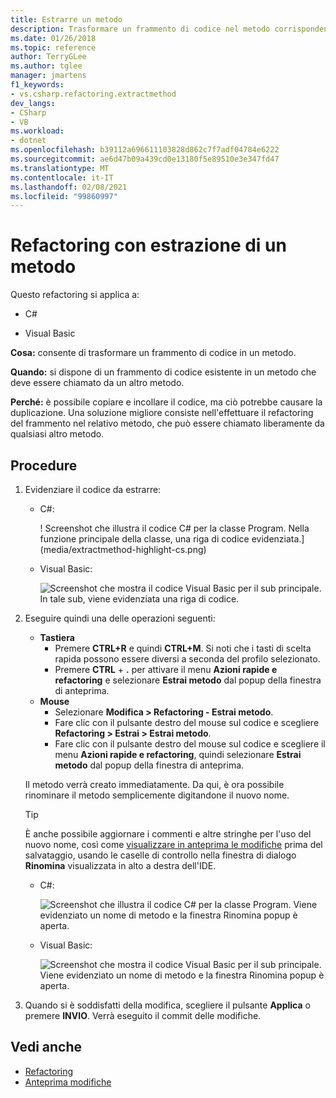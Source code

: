 ```yaml
---
title: Estrarre un metodo
description: Trasformare un frammento di codice nel metodo corrispondente selezionando il codice e immettendo CTRL+R, CTRL+M.
ms.date: 01/26/2018
ms.topic: reference
author: TerryGLee
ms.author: tglee
manager: jmartens
f1_keywords:
- vs.csharp.refactoring.extractmethod
dev_langs:
- CSharp
- VB
ms.workload:
- dotnet
ms.openlocfilehash: b39112a696611103828d862c7f7adf04784e6222
ms.sourcegitcommit: ae6d47b09a439cd0e13180f5e89510e3e347fd47
ms.translationtype: MT
ms.contentlocale: it-IT
ms.lasthandoff: 02/08/2021
ms.locfileid: "99860997"
---
```

# <a name="extract-a-method-refactoring"></a>Refactoring con estrazione di un metodo

Questo refactoring si applica a:

- C#

- Visual Basic

**Cosa:** consente di trasformare un frammento di codice in un metodo.

**Quando:** si dispone di un frammento di codice esistente in un metodo che deve essere chiamato da un altro metodo.

**Perché:** è possibile copiare e incollare il codice, ma ciò potrebbe causare la duplicazione. Una soluzione migliore consiste nell'effettuare il refactoring del frammento nel relativo metodo, che può essere chiamato liberamente da qualsiasi altro metodo.

## <a name="how-to"></a>Procedure

1. Evidenziare il codice da estrarre:

   - C#:

       ! Screenshot che illustra il codice C# per la classe Program. Nella funzione principale della classe, una riga di codice evidenziata.] (media/extractmethod-highlight-cs.png)

   - Visual Basic:

       ![Screenshot che mostra il codice Visual Basic per il sub principale. In tale sub, viene evidenziata una riga di codice.](media/extractmethod-highlight-vb.png)

2. Eseguire quindi una delle operazioni seguenti:

   - **Tastiera**
      - Premere **CTRL+R** e quindi **CTRL+M**. Si noti che i tasti di scelta rapida possono essere diversi a seconda del profilo selezionato.
      - Premere **CTRL** + **.** per attivare il menu **Azioni rapide e refactoring** e selezionare **Estrai metodo** dal popup della finestra di anteprima.
   - **Mouse**
      - Selezionare **Modifica > Refactoring - Estrai metodo**.
      - Fare clic con il pulsante destro del mouse sul codice e scegliere **Refactoring > Estrai > Estrai metodo**.
      - Fare clic con il pulsante destro del mouse sul codice e scegliere il menu **Azioni rapide e refactoring**, quindi selezionare **Estrai metodo** dal popup della finestra di anteprima.

   Il metodo verrà creato immediatamente. Da qui, è ora possibile rinominare il metodo semplicemente digitandone il nuovo nome.

   > [!TIP]
   > È anche possibile aggiornare i commenti e altre stringhe per l'uso del nuovo nome, così come [visualizzare in anteprima le modifiche](../../ide/preview-changes.md) prima del salvataggio, usando le caselle di controllo nella finestra di dialogo **Rinomina** visualizzata in alto a destra dell'IDE.

   - C#:

      ![Screenshot che illustra il codice C# per la classe Program. Viene evidenziato un nome di metodo e la finestra Rinomina popup è aperta.](media/extractmethod-rename-cs.png)

   - Visual Basic:

      ![Screenshot che mostra il codice Visual Basic per il sub principale. Viene evidenziato un nome di metodo e la finestra Rinomina popup è aperta.](media/extractmethod-rename-vb.png)

3. Quando si è soddisfatti della modifica, scegliere il pulsante **Applica** o premere **INVIO**. Verrà eseguito il commit delle modifiche.

## <a name="see-also"></a>Vedi anche

- [Refactoring](../refactoring-in-visual-studio.md)
- [Anteprima modifiche](../../ide/preview-changes.md)
